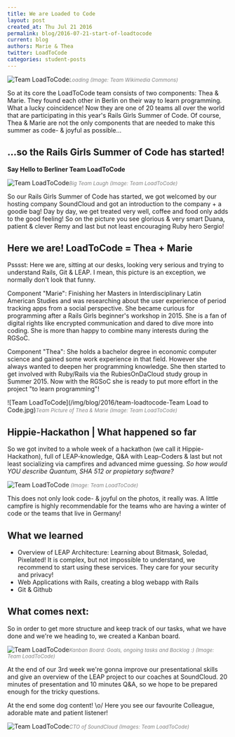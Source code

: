 ```yaml
---
title: We are Loaded to Code
layout: post
created_at: Thu Jul 21 2016
permalink: blog/2016-07-21-start-of-loadtocode
current: blog
authors: Marie & Thea
twitter: LoadToCode
categories: student-posts
---
```


![Team LoadToCode](/img/blog/2016/team-loadtocode-Loading_icon.gif)<font color="grey"><small><i>Loading (Image: Team Wikimedia Commons)</i></small></font>

So at its core the LoadToCode team consists of two components: Thea & Marie. They found each other in Berlin on their way to learn programming. What a lucky coincidence! Now they are one of 20 teams all over the world that are participating in this year's Rails Girls Summer of Code. Of course, Thea & Marie are not the only components that are needed to make this summer as code- & joyful as possible...

## <span class="color-red">...so the Rails Girls Summer of Code has started!</span>

**Say Hello to Berliner Team LoadToCode**

![Team LoadToCode](/img/blog/2016/team-loadtocode-TeamSmile.gif)<font color="grey"><small><i>Big Team Laugh (Image: Team LoadToCode)</i></small></font>

So our Rails Girls Summer of Code has started, we got welcomed by our hosting company SoundCloud and got an introduction to the company + a goodie bag! Day by day, we get treated very well, coffee and food only adds to the good feeling! So on the picture you see glorious & very smart Duana, patient & clever Remy and last but not least encouraging Ruby hero Sergio!


## <span class="color-red">Here we are! LoadToCode = Thea + Marie</span>

Psssst: Here we are, sitting at our desks, looking very serious and trying to understand Rails, Git & LEAP. I mean, this picture is an exception, we normally don't look that funny.

Component "Marie": Finishing her Masters in Interdisciplinary Latin American Studies and was researching about the user experience of period tracking apps from a social perspective. She became curious for programming after a Rails Girls beginner's workshop in 2015. She is a fan of digital rights like encrypted communication and dared to dive more into coding. She is more than happy to combine many interests during the RGSoC.

Component "Thea": She holds a bachelor degree in economic computer science and gained some work experience in that field. However she always wanted to deepen her programming knowledge. She then started to get involved with Ruby/Rails via the RubiesOnDaCloud study group in Summer 2015. Now with the RGSoC she is ready to put more effort in the project "to learn programming"!

![Team LoadToCode](/img/blog/2016/team-loadtocode-Team Load to Code.jpg)<font color="grey"><small><i>Team Picture of Thea & Marie (Image: Team LoadToCode)</i></small></font>

## <span class="color-red">Hippie-Hackathon | What happened so far</span>
So we got invited to a whole week of a hackathon (we call it Hippie-Hackathon), full of LEAP-knowledge, Q&A with Leap-Coders & last but not least socializing via campfires and advanced mime guessing. *So how would YOU describe Quantum, SHA 512 or propietary software?*

![Team LoadToCode](/img/blog/2016/team-loadtocode-lower-hippieh-hackathon.jpg)<font color="grey"><small><i> (Image: Team LoadToCode)</i></small></font>

This does not only look code- & joyful on the photos, it really was. A little campfire is highly recommendable for the teams who are having a winter of code or the teams that live in Germany!

## <span class="color-red">What we learned</span>
* Overview of LEAP Architecture: Learning about Bitmask, Soledad, Pixelated! It is complex, but not impossible to understand, we recommend to start using these services. They care for your security and privacy!
* Web Applications with Rails, creating a blog webapp with Rails
* Git & Github

## <span class="color-red">What comes next:</span>

So in order to get more structure and keep track of our tasks, what we have done and we're we heading to, we created a Kanban board.

![Team LoadToCode](/img/blog/2016/team-loadtocode-Reallife-KANMAN-board.jpg)<font color="grey"><small><i>Kanban Board: Goals, ongoing tasks and Backlog :) (Image: Team LoadToCode)</i></small></font>

At the end of our 3rd week we're gonna improve our presentational skills and give an overview of the LEAP project to our coaches at SoundCloud. 20 minutes of presentation and 10 minutes Q&A, so we hope to be prepared enough for the tricky questions.

At the end some dog content! \o/ Here you see our favourite Colleague, adorable mate and patient listener!

![Team LoadToCode](/img/blog/2016/team-loadtocode-favourite-colleague.jpg)<font color="grey"><small><i>CTO of SoundCloud (Images: Team LoadToCode)</i></small></font>
